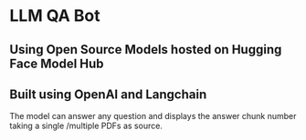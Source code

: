 # LLM QA Bot

<h2>Using Open Source Models hosted on Hugging Face Model Hub</h2>
<h2>Built using OpenAI and Langchain</h2>
The model can answer any question and displays the answer chunk number taking a single
/multiple PDFs as source.

